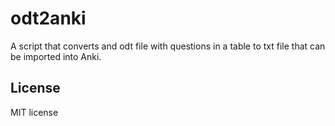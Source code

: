 # odt2anki
A script that converts and odt file with questions in a table to txt file that can be imported into Anki.

## License
MIT license
